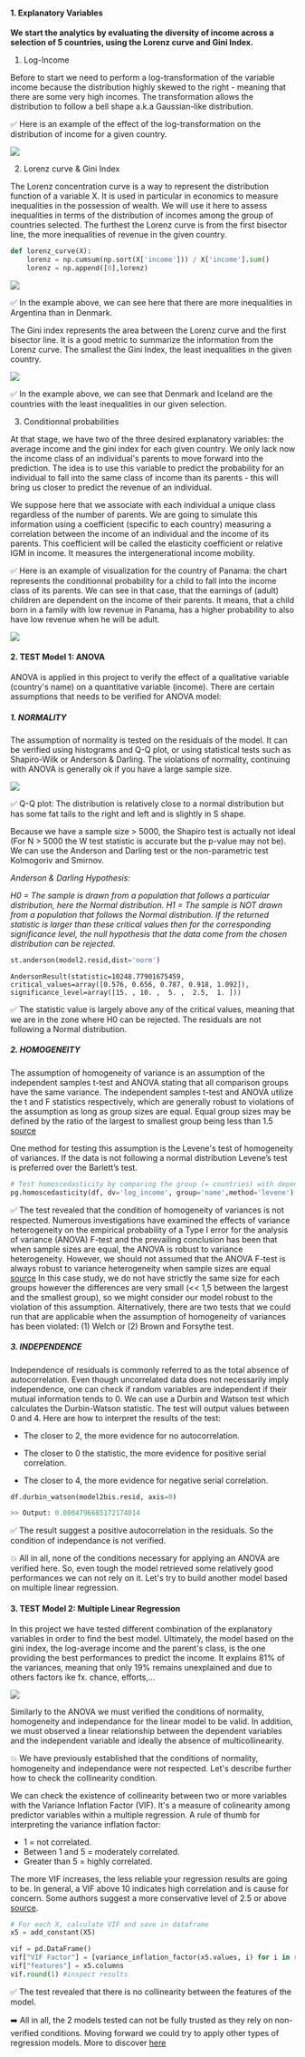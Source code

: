 #### 1. Explanatory Variables

**We start the analytics by evaluating the diversity of income across a selection of 5 countries, using the Lorenz curve and Gini Index.** 

1. Log-Income 

Before to start we need to perform a log-transformation of the variable income because the distribution highly skewed to the right - meaning that there are some very high incomes. The transformation allows the distribution to follow a bell shape a.k.a Gaussian-like distribution.

✅ Here is an example of the effect of the log-transformation on the distribution of income for a given country.

<img src="images/rsz_income.jpg"/>

2. Lorenz curve & Gini Index

The Lorenz concentration curve is a way to represent the distribution function of a variable X. It is used in particular in economics to measure inequalities in the possession of wealth. We will use it here to assess inequalities in terms of the distribution of incomes among the group of countries selected. The furthest the Lorenz curve is from the first bisector line, the more inequalities of revenue in the given country.


```python
def lorenz_curve(X):
    lorenz = np.cumsum(np.sort(X['income'])) / X['income'].sum()
    lorenz = np.append([0],lorenz) 
``` 

<img src="images/rsz_screenshot_2022-11-06_at_211118.png"/>

✅ In the example above, we can see here that there are more inequalities in Argentina than in Denmark.


The Gini index represents the area between the Lorenz curve and the first bisector line. It is a good metric to summarize the information from the Lorenz curve. The smallest the Gini Index, the least inequalities in the given country. 


<img src="images/rsz_11screenshot_2022-11-06_at_211632.png"/>


✅ In the example above, we can see that Denmark and Iceland are the countries with the least inequalities in our given selection. 


3. Conditionnal probabilities

At that stage, we have two of the three desired explanatory variables: the average income and the gini index for each given country. 
We only lack now the income class of an individual's parents to move forward into the prediction. The idea is to use this variable to predict the probability for an individual to fall into the same class of income than its parents - this will bring us closer to predict the revenue of an individual.

We suppose here that we associate with each individual a unique class regardless of the number of parents. We are going to simulate this information using a coefficient (specific to each country) measuring a correlation between the income of an individual and the income of its parents. This coefficient will be called the elasticity coefficient or relative IGM in income. It measures the intergenerational income mobility.

✅ Here is an example of visualization for the country of Panama: the chart represents the conditionnal probability for a child to fall into the income class of its parents. We can see in that case, that the earnings of (adult) children are dependent on the income of their parents. It means, that a child born in a family with low revenue in Panama, has a higher probability to also have low revenue when he will be adult.

<img src="images/rsz_1screenshot_2022-11-07_at_133611.png"/>


#### 2. TEST Model 1: ANOVA

ANOVA is applied in this project to verify the effect of a qualitative variable (country's name) on a quantitative variable (income). 
There are certain assumptions that needs to be verified for ANOVA model:

##### 1. NORMALITY

The assumption of normality is tested on the residuals of the model. It can be verified using histograms and Q-Q plot, or using statistical tests such as Shapiro-Wilk or Anderson & Darling. The violations of normality, continuing with ANOVA is generally ok if you have a large sample size.


<img src="images/rsz_screenshot_2022-11-07_at_143104.png"/>

✅ Q-Q plot: The distribution is relatively close to a normal distribution but has some fat tails to the right and left and is slightly in S shape. 

Because we have a sample size > 5000, the Shapiro test is actually not ideal (For N > 5000 the W test statistic is accurate but the p-value may not be). We can use the Anderson and Darling test or the non-parametric test Kolmogoriv and Smirnov.

_Anderson & Darling Hypothesis:_

_H0 = The sample is drawn from a population that follows a particular distribution, here the Normal distribution._
_H1 = The sample is NOT drawn from a population that follows the Normal distribution._
_If the returned statistic is larger than these critical values then for the corresponding significance level, the null hypothesis that the data come from the chosen distribution can be rejected._

```python
st.anderson(model2.resid,dist='norm')
```

```AndersonResult(statistic=10248.77901675459, critical_values=array([0.576, 0.656, 0.787, 0.918, 1.092]), significance_level=array([15. , 10. ,  5. ,  2.5,  1. ]))```

✅ The statistic value is largely above any of the critical values, meaning that we are in the zone where H0 can be rejected. The residuals are not following a Normal distribution. 


##### 2. HOMOGENEITY

The assumption of homogeneity of variance is an assumption of the independent samples t-test and ANOVA stating that all comparison groups have the same variance. The independent samples t-test and ANOVA utilize the t and F statistics respectively, which are generally robust to violations of the assumption as long as group sizes are equal. Equal group sizes may be defined by the ratio of the largest to smallest group being less than 1.5 [source](https://www.statisticssolutions.com/the-assumption-of-homogeneity-of-variance/)

One method for testing this assumption is the Levene's test of homogeneity of variances. If the data is not following a normal distribution Levene’s test is preferred over the Barlett’s test.

```python
# Test homoscedasticity by comparing the group (= countries) with dependent variable = log_income
pg.homoscedasticity(df, dv='log_income', group='name',method='levene')
```

✅ The test revealed that the condition of homogeneity of variances is not respected.
Numerous investigations have examined the effects of variance heterogeneity on the empirical probability of a Type I error for the analysis of variance (ANOVA) F-test and the prevailing conclusion has been that when sample sizes are equal, the ANOVA is robust to variance heterogeneity. However, we should not assumed that the ANOVA F-test is always robust to variance heterogeneity when sample sizes are equal [source](https://doi.org/10.2307/1162346)
In this case study, we do not have strictly the same size for each groups however the differences are very small (<< 1,5 between the largest and the smallest group), so we might consider our model robust to the violation of this assumption. Alternatively, there are two tests that we could run that are applicable when the assumption of homogeneity of variances has been violated: (1) Welch or (2) Brown and Forsythe test.

##### 3. INDEPENDENCE

Independence of residuals is commonly referred to as the total absence of autocorrelation. Even though uncorrelated data does not necessarily imply independence, one can check if random variables are independent if their mutual information tends to 0. We can use a Durbin and Watson test which calculates the Durbin-Watson statistic. The test will output values between 0 and 4. Here are how to interpret the results of the test:

- The closer to 2, the more evidence for no autocorrelation.


- The closer to 0 the statistic, the more evidence for positive serial correlation.


- The closer to 4, the more evidence for negative serial correlation.

```python
df.durbin_watson(model2bis.resid, axis=0)
```

``` python 
>> Output: 0.0004796685172174014
```

✅ The result suggest a positive autocorrelation in the residuals. So the condition of independance is not verified.

💥 All in all, none of the conditions necessary for applying an ANOVA are verified here. So, even tough the model retrieved some relatively good performances we can not rely on it.
Let's try to build another model based on multiple linear regression.


#### 3. TEST Model 2: Multiple Linear Regression

In this project we have tested different combination of the explanatory variables in order to find the best model. Ultimately, the model based on the gini index, the log-average income and the parent's class, is the one providing the best performances to predict the income. It explains 81% of the variances, meaning that only 19% remains unexplained and due to others factors ike fx. chance, efforts,...

<img src="images/rsz_1screenshot_2022-11-07_at_150024.png"/>

Similarly to the ANOVA we must verified the conditions of normality, homogeneity and independance for the linear model to be valid. In addition, we must observed a linear relationship between the dependent variables and the independent variable and ideally the absence of multicollinearity. 

💥 We have previously established that the conditions of normality, homogeneity and independance were not respected. Let's describe further how to check the collinearity condition.

We can check the existence of collinearity between two or more variables with the Variance Inflation Factor (VIF). It's a measure of colinearity among predictor variables within a multiple regression. A rule of thumb for interpreting the variance inflation factor:

- 1 = not correlated.
- Between 1 and 5 = moderately correlated.
- Greater than 5 = highly correlated.

The more VIF increases, the less reliable your regression results are going to be. In general, a VIF above 10 indicates high correlation and is cause for concern. Some authors suggest a more conservative level of 2.5 or above [source](https://www.statisticshowto.com/variance-inflation-factor/).

``` python 
# For each X, calculate VIF and save in dataframe
x5 = add_constant(X5)

vif = pd.DataFrame()
vif["VIF Factor"] = [variance_inflation_factor(x5.values, i) for i in range(x5.shape[1])]
vif["features"] = x5.columns
vif.round(1) #inspect results
```

✅ The test revealed that there is no collinearity between the features of the model.

➡️ All in all, the 2 models tested can not be fully trusted as they rely on non-verified conditions. Moving forward we could try to apply other types of regression models. More to discover [here](https://www.upgrad.com/blog/types-of-regression-models-in-machine-learning/#:~:text=Polynomial%20Regression%20is%20another%20one,by%20the%20n%2Dth%20degree.)

